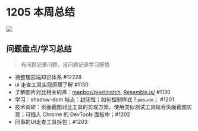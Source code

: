 
# 1205 本周总结

![](http://h2.ioliu.cn/bing/PortoFlavia_ZH-CN0573894597_1920x1080.jpg)

## 问题盘点/学习总结

> 有问题记录问题，没问题记录学习感悟

- 待整理前端知识体系 #12228
- ui 走查工具实现原理了解 #1130
- 了解图片对比相关的库：[mapbox/pixelmatch](https://github.com/mapbox/pixelmatch), [Resemble.js/](https://rsmbl.github.io/Resemble.js/) #1130
- 学习：shadow-dom 特点：封闭性；如何控制样式？`pesudo`； #1201
- 技术调研：页面截图对比工具的实现方案，使用类似测试工具结合页面截图实现；可插入 Chrome 的 DevTools 面板中；#1202
- 同事的UI走查工具拆包；#1203
